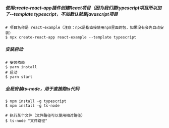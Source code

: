 ##### 使用create-react-app插件创建React项目（因为我们要typescript项目所以加了--template typescript，不加默认就是javascript项目
```
# 项目名称是 react-example（注意：npx是指直接使用npm里面的包，如果没有会先自动安装）
$ npx create-react-app react-example --template typescript
```

##### 安装启动
```
# 安装依赖
$ yarn install
# 启动
$ yarn start
```

##### 全局安装ts-node，用于直接跑ts代码
```
$ npm install -g typescript
$ npm install -g ts-node

# 执行某个文件（文件路径可以使用相对路径）
$ ts-node "文件路径"
```
